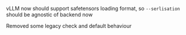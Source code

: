 vLLM now should support safetensors loading format, so `--serlisation` should be agnostic of backend now

Removed some legacy check and default behaviour
